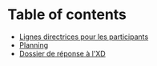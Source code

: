 # Table of contents

* [Lignes directrices pour les participants](README.md)
* [Planning](planning.md)
* [Dossier de réponse à l'XD](dossier-de-reponse-a-lxd.md)
